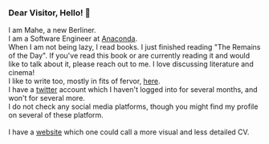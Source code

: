 ### Dear Visitor, Hello! 👋

I am Mahe, a new Berliner. <br>
I am a Software Engineer at [Anaconda](https://www.anaconda.com/).<br>
When I am not being lazy, I read books. I just finished reading "The Remains of the Day". If you've read this book or are currently reading it and would like to talk about it, please reach out to me. I love discussing literature and cinema! <br>
I like to write too, mostly in fits of fervor, [here](https://renderingsofmyheart.wordpress.com/).</br> 
I have a [twitter](https://twitter.com/IramMahe) account which I haven't logged into for several months, and won't for several more. </br>
I do not check any social media platforms, though you might find my profile on several of these platform. </br>  
I have a [website](https://forgottenprogramme.github.io/) which one could call a more visual and less detailed CV. <br> 
<!--
**ForgottenProgramme/ForgottenProgramme** is a ✨ _special_ ✨ repository because its `README.md` (this file) appears on your GitHub profile.

Here are some ideas to get you started:

- 🔭 I’m currently working on ...
- 🌱 I’m currently learning ...
- 👯 I’m looking to collaborate on ...
- 🤔 I’m looking for help with ...
- 💬 Ask me about ...
- 📫 How to reach me: ...
- 😄 Pronouns: ...
- ⚡ Fun fact: ...
-->
